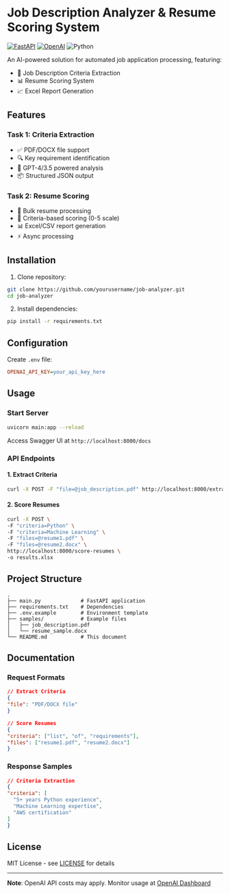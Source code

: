 
# Job Description Analyzer & Resume Scoring System

[![FastAPI](https://img.shields.io/badge/FastAPI-005571?style=for-the-badge&logo=fastapi)](https://fastapi.tiangolo.com/)
[![OpenAI](https://img.shields.io/badge/OpenAI-412991?style=for-the-badge&logo=openai)](https://openai.com/)
![Python](https://img.shields.io/badge/python-3670A0?style=for-the-badge&logo=python&logoColor=ffdd54)

An AI-powered solution for automated job application processing, featuring:
- 📄 Job Description Criteria Extraction
- 📊 Resume Scoring System
- 📈 Excel Report Generation

## Features

### Task 1: Criteria Extraction
- ✅ PDF/DOCX file support
- 🔍 Key requirement identification
- 🚀 GPT-4/3.5 powered analysis
- 📦 Structured JSON output

### Task 2: Resume Scoring
- 📑 Bulk resume processing
- 🎯 Criteria-based scoring (0-5 scale)
- 📊 Excel/CSV report generation
- ⚡ Async processing

## Installation

1. Clone repository:
```bash
git clone https://github.com/yourusername/job-analyzer.git
cd job-analyzer
```

2. Install dependencies:
```bash
pip install -r requirements.txt
```

## Configuration

Create `.env` file:
```ini
OPENAI_API_KEY=your_api_key_here
```

## Usage

### Start Server
```bash
uvicorn main:app --reload
```

Access Swagger UI at `http://localhost:8000/docs`

### API Endpoints

#### 1. Extract Criteria
```bash
curl -X POST -F "file=@job_description.pdf" http://localhost:8000/extract-criteria
```

#### 2. Score Resumes
```bash
curl -X POST \
-F "criteria=Python" \
-F "criteria=Machine Learning" \
-F "files=@resume1.pdf" \
-F "files=@resume2.docx" \
http://localhost:8000/score-resumes \
-o results.xlsx
```

## Project Structure
```
.
├── main.py             # FastAPI application
├── requirements.txt    # Dependencies
├── .env.example        # Environment template
├── samples/            # Example files
│   ├── job_description.pdf
│   └── resume_sample.docx
└── README.md           # This document
```

## Documentation

### Request Formats
```json
// Extract Criteria
{
"file": "PDF/DOCX file"
}

// Score Resumes
{
"criteria": ["list", "of", "requirements"],
"files": ["resume1.pdf", "resume2.docx"]
}
```

### Response Samples
```json
// Criteria Extraction
{
"criteria": [
  "5+ years Python experience",
  "Machine Learning expertise",
  "AWS certification"
]
}
```


## License

MIT License - see [LICENSE](LICENSE) for details

---
**Note**: OpenAI API costs may apply. Monitor usage at [OpenAI Dashboard](https://platform.openai.com/usage)
